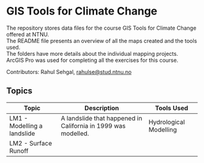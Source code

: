 # GIS Tools for Climate Change
The repository stores data files for the course GIS Tools for Climate Change offered at NTNU. \
The README file presents an overview of all the maps created and the tools used. \
The folders have more details about the individual mapping projects. \
ArcGIS Pro was used for completing all the exercises for this course.

Contributors: Rahul Sehgal, rahulse@stud.ntnu.no

## Topics
| Topic | Description | Tools Used |
| ----------- | ----------- | ----------- |
| LM1 - Modelling a landslide | A landslide that happened in California in 1999 was modelled. | Hydrological Modelling|
| LM2 - Surface Runoff |  | |
